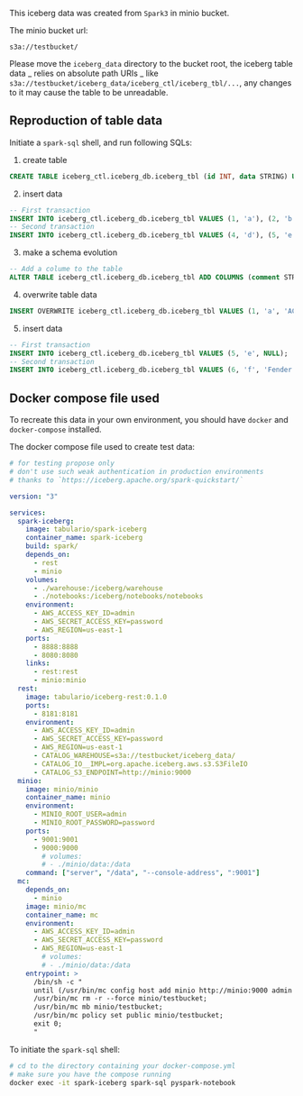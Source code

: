 This iceberg data was created from `Spark3` in minio bucket.

The minio bucket url:

```
s3a://testbucket/
```

Please move the `iceberg_data` directory to the bucket root,
the iceberg table data _ relies on absolute path URIs _ like `s3a://testbucket/iceberg_data/iceberg_ctl/iceberg_tbl/...`,
any changes to it may cause the table to be unreadable.

## Reproduction of table data

Initiate a `spark-sql` shell, and run following SQLs:

1. create table

```sql
CREATE TABLE iceberg_ctl.iceberg_db.iceberg_tbl (id INT, data STRING) USING ICEBERG;
```

2. insert data

```sql
-- First transaction
INSERT INTO iceberg_ctl.iceberg_db.iceberg_tbl VALUES (1, 'a'), (2, 'b'), (3, 'c');
-- Second transaction
INSERT INTO iceberg_ctl.iceberg_db.iceberg_tbl VALUES (4, 'd'), (5, 'e'), (6, 'd');
```

3. make a schema evolution

```sql
-- Add a colume to the table
ALTER TABLE iceberg_ctl.iceberg_db.iceberg_tbl ADD COLUMNS (comment STRING);
```

4. overwrite table data

```sql
INSERT OVERWRITE iceberg_ctl.iceberg_db.iceberg_tbl VALUES (1, 'a', 'AC/DC'), (2, 'b', 'Bob Dylan'), (3, 'c', 'Coldplay'), (4, 'd', 'David Bowie');
```

5. insert data

```sql
-- First transaction
INSERT INTO iceberg_ctl.iceberg_db.iceberg_tbl VALUES (5, 'e', NULL);
-- Second transaction
INSERT INTO iceberg_ctl.iceberg_db.iceberg_tbl VALUES (6, 'f', 'Fender');
```

## Docker compose file used

To recreate this data in your own environment, you should have `docker` and `docker-compose` installed.

The docker compose file used to create test data:

```yaml
# for testing propose only
# don't use such weak authentication in production environments
# thanks to `https://iceberg.apache.org/spark-quickstart/`

version: "3"

services:
  spark-iceberg:
    image: tabulario/spark-iceberg
    container_name: spark-iceberg
    build: spark/
    depends_on:
      - rest
      - minio
    volumes:
      - ./warehouse:/iceberg/warehouse
      - ./notebooks:/iceberg/notebooks/notebooks
    environment:
      - AWS_ACCESS_KEY_ID=admin
      - AWS_SECRET_ACCESS_KEY=password
      - AWS_REGION=us-east-1
    ports:
      - 8888:8888
      - 8080:8080
    links:
      - rest:rest
      - minio:minio
  rest:
    image: tabulario/iceberg-rest:0.1.0
    ports:
      - 8181:8181
    environment:
      - AWS_ACCESS_KEY_ID=admin
      - AWS_SECRET_ACCESS_KEY=password
      - AWS_REGION=us-east-1
      - CATALOG_WAREHOUSE=s3a://testbucket/iceberg_data/
      - CATALOG_IO__IMPL=org.apache.iceberg.aws.s3.S3FileIO
      - CATALOG_S3_ENDPOINT=http://minio:9000
  minio:
    image: minio/minio
    container_name: minio
    environment:
      - MINIO_ROOT_USER=admin
      - MINIO_ROOT_PASSWORD=password
    ports:
      - 9001:9001
      - 9000:9000
        # volumes:
        # - ./minio/data:/data
    command: ["server", "/data", "--console-address", ":9001"]
  mc:
    depends_on:
      - minio
    image: minio/mc
    container_name: mc
    environment:
      - AWS_ACCESS_KEY_ID=admin
      - AWS_SECRET_ACCESS_KEY=password
      - AWS_REGION=us-east-1
        # volumes:
        # - ./minio/data:/data
    entrypoint: >
      /bin/sh -c "
      until (/usr/bin/mc config host add minio http://minio:9000 admin password) do echo '...waiting...' && sleep 1; done;
      /usr/bin/mc rm -r --force minio/testbucket;
      /usr/bin/mc mb minio/testbucket;
      /usr/bin/mc policy set public minio/testbucket;
      exit 0;
      "
```

To initiate the `spark-sql` shell:

```bash
# cd to the directory containing your docker-compose.yml
# make sure you have the compose running
docker exec -it spark-iceberg spark-sql pyspark-notebook
```
